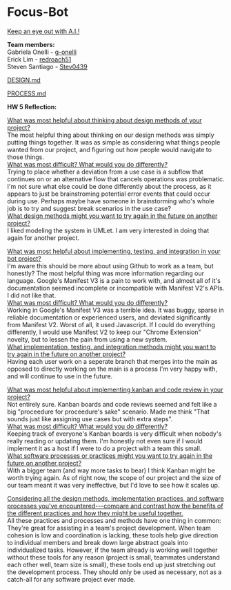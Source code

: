 # Focus-Bot
<ins>Keep an eye out with A.I.!</ins>

**Team members:**   
Gabriela Onelli - [g-onelli](https://github.com/g-onelli)   
Erick Lim - [redroach51](https://github.com/redroach51)   
Steven Santiago - [Stev0439](https://github.com/Stev0439)

[DESIGN.md](https://github.com/Stev0439/Focus-Bot/blob/main/DESIGN.md)

[PROCESS.md](https://github.com/Stev0439/Focus-Bot/blob/main/PROCESS.md)

**HW 5 Reflection:**

<ins>What was most helpful about thinking about design methods of your project?</ins><br>
The most helpful thing about thinking on our design methods was simply putting things together. It was as simple as considering what things people wanted from our project, and figuring out how people would navigate to those things. <br>
<ins>What was most difficult? What would you do differently?</ins><br>
Trying to place whether a deviation from a use case is a subflow that continues on or an alternative flow that cancels operations was problematic. I'm not sure what else could be done differently about the process, as it appears to just be brainstroming potential error events that could occur during use. Perhaps maybe have someone in brainstorming who's whole job is to try and suggest break scenarios in the use case? <br>
<ins>What design methods might you want to try again in the future on another project?</ins><br>
I liked modeling the system in UMLet. I am very interested in doing that again for another project.<br>

<ins>What was most helpful about implementing, testing, and integration in your bot project?</ins><br>
I'm aware this should be more about using Github to work as a team, but honestly? The most helpful thing was more information regarding our language. Google's Manifest V3 is a pain to work with, and almost all of it's documentation seemed incomplete or incompatible with Manifest V2's APIs. I did not like that.<br>
<ins>What was most difficult? What would you do differently?</ins><br>
Working in Google's Manifest V3 was a terrible idea. It was buggy, sparse in reliable documentation or experienced users, and deviated significantly from Manifest V2. Worst of all, it used Javascript. If I could do everything differently, I would use Manifest V2 to keep our "Chrome Extension" novelty, but to lessen the pain from using a new system.<br>
<ins>What implementation, testing, and integration methods might you want to try again in the future on another project?</ins><br>
Having each user work on a seperate branch that merges into the main as opposed to directly working on the main is a process I'm very happy with, and will continue to use in the future.

<ins>What was most helpful about implementing kanban and code review in your project?</ins><br>
Not entirely sure. Kanban boards and code reviews seemed and felt like a big "proceedure for proceedure's sake" scenario. Made me think "That sounds just like assigning use cases but with extra steps".<br>
<ins>What was most difficult? What would you do differently?</ins><br>
Keeping track of everyone's Kanban boards is very difficult when nobody's really reading or updating them. I'm honestly not even sure if I would implement it as a host if I were to do a project with a team this small.<br>
<ins>What software processes or practices might you want to try again in the future on another project?</ins><br>
With a bigger team (and way more tasks to bear) I think Kanban might be worth trying again. As of right now, the scope of our project and the size of our team meant it was very ineffective, but I'd love to see how it scales up.<br>

<ins>Considering all the design methods, implementation practices, and software processes you've encountered---compare and contrast how the benefits of the different practices and how they might be useful together.</ins><br>
All these practices and processes and methods have one thing in common: They're great for assisting in a team's project development. When team cohesion is low and coordination is lacking, these tools help give direction to individual members and break down large abstract goals into individualized tasks. However, if the team already is working well together without these tools for any reason (project is small, teammates understand each other well, team size is small), these tools end up just stretching out the development process. They should only be used as necessary, not as a catch-all for any software project ever made.
